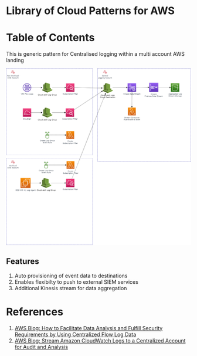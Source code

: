 # Library of Cloud Patterns for AWS

# Table of Contents

This is generic pattern for Centralised logging within a multi account AWS landing

![Logging](./static/01-centralised-logging.png)

## Features

1. Auto provisioning of event data to destinations
1. Enables flexibilty to push to external SIEM services
1. Additional Kinesis stream for data aggregation  

# References

1. [AWS Blog: How to Facilitate Data Analysis and Fulfill Security Requirements by Using Centralized Flow Log Data](https://aws.amazon.com/blogs/security/how-to-facilitate-data-analysis-and-fulfill-security-requirements-by-using-centralized-flow-log-data/)
1. [AWS Blog: Stream Amazon CloudWatch Logs to a Centralized Account for Audit and Analysis](https://aws.amazon.com/blogs/architecture/stream-amazon-cloudwatch-logs-to-a-centralized-account-for-audit-and-analysis/)

